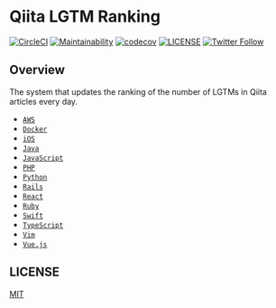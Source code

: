 # Qiita LGTM Ranking

[![CircleCI](https://circleci.com/gh/kou-pg-0131/qiita-lgtm-ranking.svg?style=shield)](https://circleci.com/gh/kou-pg-0131/qiita-lgtm-ranking)
[![Maintainability](https://api.codeclimate.com/v1/badges/01ed875cf9867616715b/maintainability)](https://codeclimate.com/github/kou-pg-0131/qiita-lgtm-ranking/maintainability)
[![codecov](https://codecov.io/gh/kou-pg-0131/qiita-lgtm-ranking/branch/main/graph/badge.svg?token=MKZ073C5ML)](https://codecov.io/gh/kou-pg-0131/qiita-lgtm-ranking)
[![LICENSE](https://img.shields.io/github/license/kou-pg-0131/qiita-lgtm-ranking?style=plastic)](./LICENSE)
[![Twitter Follow](https://img.shields.io/twitter/follow/kou_pg_0131?style=social)](https://twitter.com/kou_pg_0131)

## Overview

The system that updates the ranking of the number of LGTMs in Qiita articles every day.

- [`AWS`](https://qiita.com/items/e24b6279326a462d456c)
- [`Docker`](https://qiita.com/items/ae11fca7d2eba445b037)
- [`iOS`](https://qiita.com/items/e61a29a383d0403e92fc)
- [`Java`](https://qiita.com/items/4c3f84836bfdbb137226)
- [`JavaScript`](https://qiita.com/items/eaa7ac5b62a0a723edbb)
- [`PHP`](https://qiita.com/items/3318cbdbc45c6ebd4014)
- [`Python`](https://qiita.com/items/9d7f2ffeafb36cf59a77)
- [`Rails`](https://qiita.com/items/93b9e7f7d143e9ce650e)
- [`React`](https://qiita.com/items/f9712f8acace22815b99)
- [`Ruby`](https://qiita.com/items/72c3d2e896bdc3e1a6b3)
- [`Swift`](https://qiita.com/items/e2b6f0645e29f0e2b761)
- [`TypeScript`](https://qiita.com/items/25b7c0870afa6d41d19b)
- [`Vim`](https://qiita.com/items/f5361177baef95e447d1)
- [`Vue.js`](https://qiita.com/items/2774e02c6eea5c830d99)

## LICENSE

[MIT](./LICENSE)
